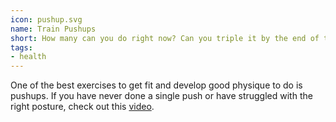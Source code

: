 ```yaml
---
icon: pushup.svg
name: Train Pushups
short: How many can you do right now? Can you triple it by the end of the month?
tags:
- health
---
```


One of the best exercises to get fit and develop good physique to do is pushups. If you have never done a single push or have struggled with the right posture, check out this [video](https://youtu.be/LhAnb8b_bcE). 
